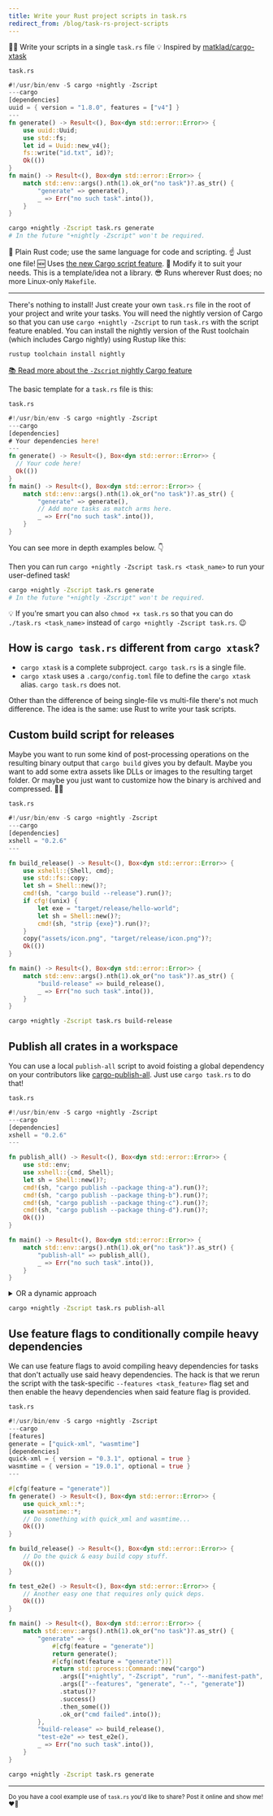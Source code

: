 ```yaml
---
title: Write your Rust project scripts in task.rs
redirect_from: /blog/task-rs-project-scripts
---
```


🏃‍♂️ Write your scripts in a single `task.rs` file
💡 Inspired by [matklad/cargo-xtask](https://github.com/matklad/cargo-xtask)

<div><code>task.rs</code></div>

```rs
#!/usr/bin/env -S cargo +nightly -Zscript
---cargo
[dependencies]
uuid = { version = "1.8.0", features = ["v4"] }
---
fn generate() -> Result<(), Box<dyn std::error::Error>> {
    use uuid::Uuid;
    use std::fs;
    let id = Uuid::new_v4();
    fs::write("id.txt", id)?;
    Ok(())
}
fn main() -> Result<(), Box<dyn std::error::Error>> {
    match std::env::args().nth(1).ok_or("no task")?.as_str() {
        "generate" => generate(),
        _ => Err("no such task".into()),
    }
}
```

```sh
cargo +nightly -Zscript task.rs generate
# In the future "+nightly -Zscript" won't be required.
```

🤩 Plain Rust code; use the same language for code and scripting.
☝ Just one file! 🆕 Uses [the new Cargo script feature](https://doc.rust-lang.org/nightly/cargo/reference/unstable.html#script).
🚀 Modify it to suit your needs. This is a template/idea not a library.
😎 Runs wherever Rust does; no more Linux-only `Makefile`.

---

There's nothing to install! Just create your own `task.rs` file in the root of your project and write your tasks. You will need the nightly version of Cargo so that you can use `cargo +nightly -Zscript` to run `task.rs` with the script feature enabled. You can install the nightly version of the Rust toolchain (which includes Cargo nightly) using Rustup like this:

```sh
rustup toolchain install nightly
```

[📚 Read more about the `-Zscript` nightly Cargo feature](https://doc.rust-lang.org/nightly/cargo/reference/unstable.html#script)

The basic template for a `task.rs` file is this:

<div><code>task.rs</code></div>

```rs
#!/usr/bin/env -S cargo +nightly -Zscript
---cargo
[dependencies]
# Your dependencies here!
---
fn generate() -> Result<(), Box<dyn std::error::Error>> {
  // Your code here!
  Ok(())
}
fn main() -> Result<(), Box<dyn std::error::Error>> {
    match std::env::args().nth(1).ok_or("no task")?.as_str() {
        "generate" => generate(),
        // Add more tasks as match arms here.
        _ => Err("no such task".into()),
    }
}
```

You can see more in depth examples below. 👇

Then you can run `cargo +nightly -Zscript task.rs <task_name>` to run your user-defined task!

```sh
cargo +nightly -Zscript task.rs generate
# In the future "+nightly -Zscript" won't be required.
```

💡 If you're smart you can also `chmod +x task.rs` so that you can do `./task.rs <task_name>` instead of `cargo +nightly -Zscript task.rs`. 😉

## How is `cargo task.rs` different from `cargo xtask`?

- `cargo xtask` is a complete subproject. `cargo task.rs` is a single file.
- `cargo xtask` uses a `.cargo/config.toml` file to define the `cargo xtask` alias. `cargo task.rs` does not.

Other than the difference of being single-file vs multi-file there's not much difference. The idea is the same: use Rust to write your task scripts.

## Custom build script for releases

Maybe you want to run some kind of post-processing operations on the resulting binary output that `cargo build` gives you by default. Maybe you want to add some extra assets like DLLs or images to the resulting target folder. Or maybe you just want to customize how the binary is archived and compressed. 🤷‍♀️

<div><code>task.rs</code></div>

```rs
#!/usr/bin/env -S cargo +nightly -Zscript
---cargo
[dependencies]
xshell = "0.2.6"
---

fn build_release() -> Result<(), Box<dyn std::error::Error>> {
    use xshell::{Shell, cmd};
    use std::fs::copy;
    let sh = Shell::new()?;
    cmd!(sh, "cargo build --release").run()?;
    if cfg!(unix) {
        let exe = "target/release/hello-world";
        let sh = Shell::new()?;
        cmd!(sh, "strip {exe}").run()?;
    }
    copy("assets/icon.png", "target/release/icon.png")?;
    Ok(())
}

fn main() -> Result<(), Box<dyn std::error::Error>> {
    match std::env::args().nth(1).ok_or("no task")?.as_str() {
        "build-release" => build_release(),
        _ => Err("no such task".into()),
    }
}
```

```sh
cargo +nightly -Zscript task.rs build-release
```

## Publish all crates in a workspace

You can use a local `publish-all` script to avoid foisting a global dependency on your contributors like [cargo-publish-all](https://crates.io/crates/cargo-publish-all). Just use `cargo task.rs` to do that!

<div><code>task.rs</code></div>

```rs
#!/usr/bin/env -S cargo +nightly -Zscript
---cargo
[dependencies]
xshell = "0.2.6"
---

fn publish_all() -> Result<(), Box<dyn std::error::Error>> {
    use std::env;
    use xshell::{cmd, Shell};
    let sh = Shell::new()?;
    cmd!(sh, "cargo publish --package thing-a").run()?;
    cmd!(sh, "cargo publish --package thing-b").run()?;
    cmd!(sh, "cargo publish --package thing-c").run()?;
    cmd!(sh, "cargo publish --package thing-d").run()?;
    Ok(())
}

fn main() -> Result<(), Box<dyn std::error::Error>> {
    match std::env::args().nth(1).ok_or("no task")?.as_str() {
        "publish-all" => publish_all(),
        _ => Err("no such task".into()),
    }
}
```

<details><summary>OR a dynamic approach</summary>

<div><code>task.rs</code></div>

```rs
#!/usr/bin/env -S cargo +nightly -Zscript
---cargo
[dependencies]
xshell = "0.2.6"
---

fn publish_all() -> Result<(), Box<dyn std::error::Error>> {
    use std::env;
    use xshell::{cmd, Shell};
    let sh = Shell::new()?;
    let stdout = cmd!(sh, "cargo tree --depth 0").read()?;
    let packages = stdout
        .split_terminator("\n\n")
        .filter_map(|line| line.split_whitespace().next());
    let args_rest: Vec<String> = env::args().collect();
    let args_rest = args_rest.split_off(2);
    for package in packages {
        let sh = Shell::new()?;
        let args_rest_slice = args_rest.as_slice();
        cmd!(sh, "cargo publish --package {package} {args_rest_slice...}").run()?;
    }
    Ok(())
}

fn main() -> Result<(), Box<dyn std::error::Error>> {
    match std::env::args().nth(1).ok_or("no task")?.as_str() {
        "publish-all" => publish_all(),
        _ => Err("no such task".into()),
    }
}
```

</details>

```sh
cargo +nightly -Zscript task.rs publish-all
```

## Use feature flags to conditionally compile heavy dependencies

We can use feature flags to avoid compiling heavy dependencies for tasks that don't actually use said heavy dependencies. The hack is that we rerun the script with the task-specific `--features <task_feature>` flag set and then enable the heavy dependencies when said feature flag is provided.

<div><code>task.rs</code></div>

```rs
#!/usr/bin/env -S cargo +nightly -Zscript
---cargo
[features]
generate = ["quick-xml", "wasmtime"]
[dependencies]
quick-xml = { version = "0.3.1", optional = true }
wasmtime = { version = "19.0.1", optional = true }
---

#[cfg(feature = "generate")]
fn generate() -> Result<(), Box<dyn std::error::Error>> {
    use quick_xml::*;
    use wasmtime::*;
    // Do something with quick_xml and wasmtime...
    Ok(())
}

fn build_release() -> Result<(), Box<dyn std::error::Error>> {
    // Do the quick & easy build copy stuff.
    Ok(())
}

fn test_e2e() -> Result<(), Box<dyn std::error::Error>> {
    // Another easy one that requires only quick deps.
    Ok(())
}

fn main() -> Result<(), Box<dyn std::error::Error>> {
    match std::env::args().nth(1).ok_or("no task")?.as_str() {
        "generate" => {
            #[cfg(feature = "generate")]
            return generate();
            #[cfg(not(feature = "generate"))]
            return std::process::Command::new("cargo")
              .args(["+nightly", "-Zscript", "run", "--manifest-path", file!()])
              .args(["--features", "generate", "--", "generate"])
              .status()?
              .success()
              .then_some(())
              .ok_or("cmd failed".into());
        },
        "build-release" => build_release(),
        "test-e2e" => test_e2e(),
        _ => Err("no such task".into()),
    }
}
```

```sh
cargo +nightly -Zscript task.rs generate
```

---

<sup>Do you have a cool example use of `task.rs` you'd like to share? Post it online and show me! ❤️🤩</sup>
